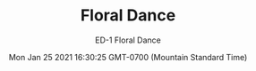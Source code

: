 ---
category: "wall_covering"
date: "Mon Jan 25 2021 16:30:25 GMT-0700 (Mountain Standard Time)"
description: "null"
designer: "Emily Donovan"
href: "https://www.areaenvironments.com/emily-donovan"
image_primary: "./img/ED+Floral+Dance+Art.jpg"
image_secondary: "./img/ED+Floral+Dance+Interior.jpg"
image_thumb: "./img/Emily+Donovan.png"
manufacturer: "Area Environments"
slug: "/manufacturers/area_environments/wall_covering/floral_dance"
subtitle: "ED-1  Floral Dance"
tags:
  - "area_environments"
  - "wall_covering"
title: "Floral Dance"
---